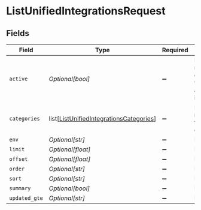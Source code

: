 # ListUnifiedIntegrationsRequest


## Fields

| Field                                                                                                   | Type                                                                                                    | Required                                                                                                | Description                                                                                             |
| ------------------------------------------------------------------------------------------------------- | ------------------------------------------------------------------------------------------------------- | ------------------------------------------------------------------------------------------------------- | ------------------------------------------------------------------------------------------------------- |
| `active`                                                                                                | *Optional[bool]*                                                                                        | :heavy_minus_sign:                                                                                      | Filter the results for only the workspace's active integrations                                         |
| `categories`                                                                                            | list[[ListUnifiedIntegrationsCategories](../../models/operations/listunifiedintegrationscategories.md)] | :heavy_minus_sign:                                                                                      | Filter the results on these categories                                                                  |
| `env`                                                                                                   | *Optional[str]*                                                                                         | :heavy_minus_sign:                                                                                      | N/A                                                                                                     |
| `limit`                                                                                                 | *Optional[float]*                                                                                       | :heavy_minus_sign:                                                                                      | N/A                                                                                                     |
| `offset`                                                                                                | *Optional[float]*                                                                                       | :heavy_minus_sign:                                                                                      | N/A                                                                                                     |
| `order`                                                                                                 | *Optional[str]*                                                                                         | :heavy_minus_sign:                                                                                      | N/A                                                                                                     |
| `sort`                                                                                                  | *Optional[str]*                                                                                         | :heavy_minus_sign:                                                                                      | N/A                                                                                                     |
| `summary`                                                                                               | *Optional[bool]*                                                                                        | :heavy_minus_sign:                                                                                      | N/A                                                                                                     |
| `updated_gte`                                                                                           | *Optional[str]*                                                                                         | :heavy_minus_sign:                                                                                      | N/A                                                                                                     |